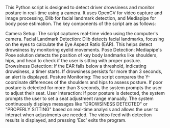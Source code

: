 This Python script is designed to detect driver drowsiness and monitor posture in real-time using a camera. It uses OpenCV for video capture and image processing, Dlib for facial landmark detection, and Mediapipe for body pose estimation. The key components of the script are as follows:

Camera Setup: The script captures real-time video using the computer's camera.
Facial Landmark Detection: Dlib detects facial landmarks, focusing on the eyes to calculate the Eye Aspect Ratio (EAR). This helps detect drowsiness by monitoring eyelid movements.
Pose Detection: Mediapipe's Pose solution detects the position of key body landmarks like shoulders, hips, and head to check if the user is sitting with proper posture.
Drowsiness Detection: If the EAR falls below a threshold, indicating drowsiness, a timer starts. If drowsiness persists for more than 3 seconds, an alert is displayed.
Posture Monitoring: The script compares the Y-coordinate differences of the shoulders and hips to assess posture. If poor posture is detected for more than 3 seconds, the system prompts the user to adjust their seat.
User Interaction: If poor posture is detected, the system prompts the user to set a seat adjustment range manually.
The system continuously displays messages like "DROWSINESS DETECTED" or "PROPERLY SITTING" based on real-time analysis and allows the user to interact when adjustments are needed. The video feed with detection results is displayed, and pressing 'Esc' exits the program.
